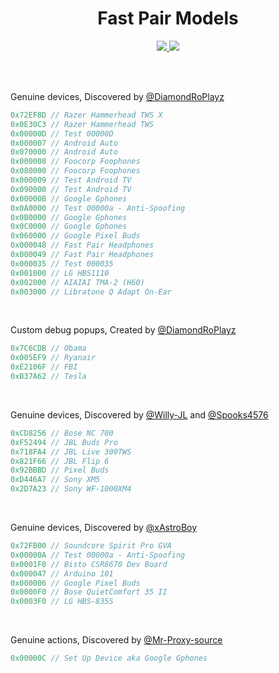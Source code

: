 <h1 align="center">Fast Pair Models</h1>
<p align="center">
  <a href="#">
    <img src="https://hits.seeyoufarm.com/api/count/incr/badge.svg?url=https%3A%2F%2Fgithub.com%2FDiamondRoPlayz%2FFastPair-Models&title_bg=%232D2D2D&count_bg=%2300CC69&icon=github.svg&icon_color=%23E7E7E7&title=Views%20%28Day%20%2F%20All%29&edge_flat=false"/>
  </a>
  <a href="#">
    <img src="https://img.shields.io/github/stars/DiamondRoPlayz/FastPair-Models?affiliations=OWNER%2CCOLLABORATOR&labelColor=333333&logoColor=E7E7E7&color=EEAA00&label=Stars&logo=github"/>
  </a>
</p>

<br>
<br>

Genuine devices, Discovered by [@DiamondRoPlayz](https://github.com/DiamondRoPlayz)
```js
0x72EF8D // Razer Hammerhead TWS X
0x0E30C3 // Razer Hammerhead TWS
0x00000D // Test 00000D
0x000007 // Android Auto
0x070000 // Android Auto
0x000008 // Foocorp Foophones
0x080000 // Foocorp Foophones
0x000009 // Test Android TV
0x090000 // Test Android TV
0x00000B // Google Gphones
0x0A0000 // Test 00000a - Anti-Spoofing
0x0B0000 // Google Gphones
0x0C0000 // Google Gphones
0x060000 // Google Pixel Buds
0x000048 // Fast Pair Headphones
0x000049 // Fast Pair Headphones
0x000035 // Test 000035
0x001000 // LG HBS1110
0x002000 // AIAIAI TMA-2 (H60)
0x003000 // Libratone Q Adapt On-Ear
```

<br>

Custom debug popups, Created by [@DiamondRoPlayz](https://github.com/DiamondRoPlayz)
```js
0x7C6CDB // Obama
0x005EF9 // Ryanair
0xE2106F // FBI
0xB37A62 // Tesla
```

<br>

Genuine devices, Discovered by [@Willy-JL](https://github.com/Willy-JL) and [@Spooks4576](https://github.com/Spooks4576)
```js
0xCD8256 // Bose NC 700
0xF52494 // JBL Buds Pro
0x718FA4 // JBL Live 300TWS
0x821F66 // JBL Flip 6
0x92BBBD // Pixel Buds
0xD446A7 // Sony XM5
0x2D7A23 // Sony WF-1000XM4
```

<br>

Genuine devices, Discovered by [@xAstroBoy](https://github.com/xAstroBoy)
```js
0x72FB00 // Soundcore Spirit Pro GVA
0x00000A // Test 00000a - Anti-Spoofing
0x0001F0 // Bisto CSR8670 Dev Board
0x000047 // Arduino 101
0x000006 // Google Pixel Buds
0x0000F0 // Bose QuietComfort 35 II
0x0003F0 // LG HBS-835S
```

<br>

Genuine actions, Discovered by [@Mr-Proxy-source](https://github.com/Mr-Proxy-source)
```js
0x00000C // Set Up Device aka Google Gphones
```
